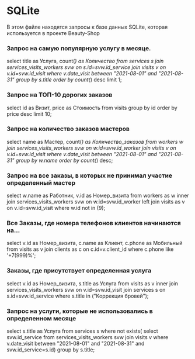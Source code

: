 # SQLite
В этом файле находятся запросы к базе данных SQLite, которая используется в проекте Beauty-Shop
###	Запрос на самую популярную услугу в месяце.
select title as Услуга, count(*) as Количество from services s
join services_visits_workers svw on s.id=svw.id_service
join visits v on v.id=svw.id_visit
where v.date_visit between "2021-08-01" and "2021-08-31"
group by s.title
order by count(*) desc 
limit 1;
###	Запрос на ТОП-10 дорогих заказов 
select id as Визит, price as Стоимость from visits
group by id
order by price desc
limit 10;
###	Запрос на количество заказов мастеров
select name as Мастер, count(*) as Количество_заказов from workers w
join services_visits_workers svw on w.id=svw.id_worker
join visits v on v.id=svw.id_visit
where v.date_visit between "2021-08-01" and "2021-08-31"
group by w.name 
order by count(*) desc;
###	Запрос на все заказы, в которых не принимал участие определенный мастер 
select w.name as Работник, v.id as Номер_визита
from workers as w
inner join services_visits_workers svw on w.id=svw.id_worker
left join visits as v on v.id=svw.id_visit
where w.id not in (9);
###	Все Заказы, где номера телефонов клиентов начинаются на…
select v.id as Номер_визита, c.name as Клиент, c.phone as Мобильный from visits as v
join clients as c on c.id=v.client_id
where c.phone like '+7(999)%';
###	Заказы, где присутствует определенная услуга
select v.id as Номер_визита, s.title as Услуга  from visits as v
inner join services_visits_workers svw on v.id=svw.id_visit
join services s on s.id=svw.id_service
where s.title  in ("Коррекция бровей");
###	Запрос на услуги, которые не использовались в определенном месяце
select s.title as Услуга 
from services s 
where not exists( select svw.id_service from services_visits_workers svw join visits v where v.date_visit between "2021-08-01" and "2021-08-31" and svw.id_service=s.id)
group by s.title;

